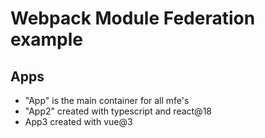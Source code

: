 # Webpack Module Federation example


## Apps

- "App" is the main container for all mfe's
- "App2" created with typescript and react@18 
- App3 created with vue@3
